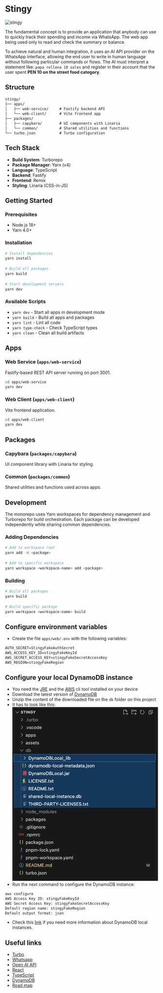 # Stingy

<!-- <img src="https://w7.pngwing.com/pngs/334/1018/png-transparent-lazytown-character-youtube-prince-stingy-youtube.png" alt="stingy" width="400"/> -->

![stingy](https://w7.pngwing.com/pngs/334/1018/png-transparent-lazytown-character-youtube-prince-stingy-youtube.png)

The fundamental concept is to provide an application that anybody can use to quickly track their spending and income via WhatsApp. The web app being used only to read and check the summary or balance.

To achieve natural and human integration, it uses an AI API provider on the WhatsApp interface, allowing the end user to write in human language without following particular commands or flows. The AI must interpret a statement like: `papa rellena 10 soles` and register in their account that the user spent **PEN 10 on the street food category**.

## Structure

```
stingy/
├── apps/
│   ├── web-service/     # Fastify backend API
│   └── web-client/      # Vite frontend app
├── packages/
│   ├── capybara/        # UI components with Linaria
│   └── common/          # Shared utilities and functions
└── turbo.json           # Turbo configuration
```

## Tech Stack

- **Build System**: Turborepo
- **Package Manager**: Yarn (v4)
- **Language**: TypeScript
- **Backend**: Fastify
- **Frontend**: Remix
- **Styling**: Linaria (CSS-in-JS)

## Getting Started

### Prerequisites

- Node.js 18+
- Yarn 4.0+

### Installation

```bash
# Install dependencies
yarn install

# Build all packages
yarn build

# Start development servers
yarn dev
```

### Available Scripts

- `yarn dev` - Start all apps in development mode
- `yarn build` - Build all apps and packages
- `yarn lint` - Lint all code
- `yarn type-check` - Check TypeScript types
- `yarn clean` - Clean all build artifacts

## Apps

### Web Service (`apps/web-service`)

Fastify-based REST API server running on port 3001.

```bash
cd apps/web-service
yarn dev
```

### Web Client (`apps/web-client`)

Vite frontend application.

```bash
cd apps/web-client
yarn dev
```

## Packages

### Capybara (`packages/capybara`)

UI component library with Linaria for styling.

### Common (`packages/common`)

Shared utilities and functions used across apps.

## Development

The monorepo uses Yarn workspaces for dependency management and Turborepo for build orchestration. Each package can be developed independently while sharing common dependencies.

### Adding Dependencies

```bash
# Add to workspace root
yarn add -W <package>

# Add to specific workspace
yarn workspace <workspace-name> add <package>
```

### Building

```bash
# Build all packages
yarn build

# Build specific package
yarn workspace <workspace-name> build
```

## Configure environment variables

- Create the file `apps/web/.env` with the following variables:

```
AUTH_SECRET=StingyFakeAuthSecret
AWS_ACCESS_KEY_ID=stingyFakeKeyId
AWS_SECRET_ACCESS_KEY=stingyFakeSecretAccessKey
AWS_REGION=stingyFakeRegion
```

## Configure your local DynamoDB instance

- You need the [JRE](https://www.java.com/en/download/) and the [AWS](https://docs.aws.amazon.com/cli/latest/userguide/getting-started-install.html) cli tool installed on your device
- Download the latest version of [DynamoDB](https://d1ni2b6xgvw0s0.cloudfront.net/v2.x/dynamodb_local_latest.zip)
- Unzip the content of the downloaded file on the `db` folder on this project
- It has to look like this:
  ![image](https://raw.githubusercontent.com/EliasBobadilla/stingy/refs/heads/main/assets/db_Screenshot.png)
- Run the next command to configure the DynamoDB instance:

```
aws configure
AWS Access Key ID: stingyFakeKeyId
AWS Secret Access Key: stingyFakeSecretAccessKey
Default region name: stingyFakeRegion
Default output format: json
```

- Check this [link](https://docs.aws.amazon.com/amazondynamodb/latest/developerguide/DynamoDBLocal.DownloadingAndRunning.html) if you need more information about DynamoDB local instances.

## Useful links

- [Turbo](https://turbo.build/repo/docs)
- [Whatsapp](https://developers.facebook.com/docs/whatsapp/?locale=es_LA)
- [Open AI API](https://openai.com/index/openai-api/)
- [React](https://react.dev/learn)
- [TypeScript](https://www.typescriptlang.org/)
- [DynamoDB](https://aws.amazon.com/dynamodb/?p=pm&c=database&pd=ddb&z=4)
- [Road map](https://eliasbobadilla.notion.site/295f19971a4580df972ad938539274fc?v=295f19971a45808b9a91000c0faed957)
